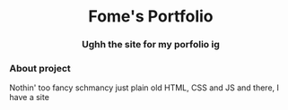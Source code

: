 <div align='center'>
<h1>Fome's Portfolio</h1>
<h3>Ughh the site for my porfolio ig</h3>
</div>

### About project

Nothin' too fancy schmancy just plain old HTML, CSS and JS and there, I have a site 